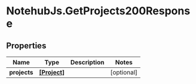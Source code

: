 # NotehubJs.GetProjects200Response

## Properties

Name | Type | Description | Notes
------------ | ------------- | ------------- | -------------
**projects** | [**[Project]**](Project.md) |  | [optional] 


